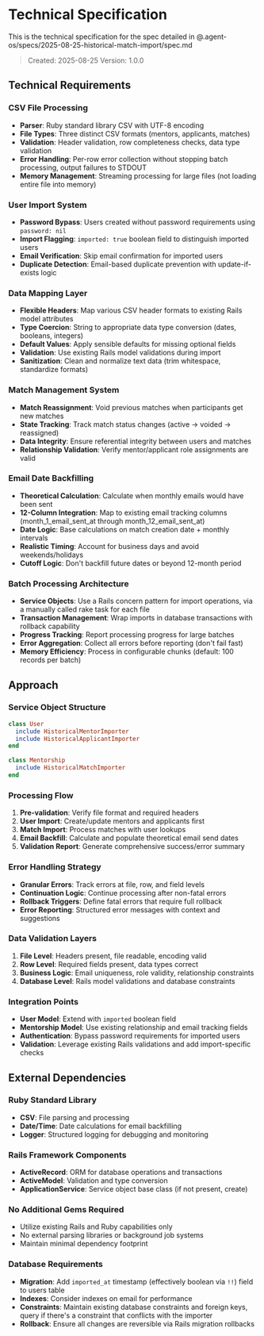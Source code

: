 # Technical Specification

This is the technical specification for the spec detailed in @.agent-os/specs/2025-08-25-historical-match-import/spec.md

> Created: 2025-08-25
> Version: 1.0.0

## Technical Requirements

### CSV File Processing
- **Parser**: Ruby standard library CSV with UTF-8 encoding
- **File Types**: Three distinct CSV formats (mentors, applicants, matches)
- **Validation**: Header validation, row completeness checks, data type validation
- **Error Handling**: Per-row error collection without stopping batch processing, output failures to STDOUT
- **Memory Management**: Streaming processing for large files (not loading entire file into memory)

### User Import System
- **Password Bypass**: Users created without password requirements using `password: nil`
- **Import Flagging**: `imported: true` boolean field to distinguish imported users
- **Email Verification**: Skip email confirmation for imported users
- **Duplicate Detection**: Email-based duplicate prevention with update-if-exists logic

### Data Mapping Layer
- **Flexible Headers**: Map various CSV header formats to existing Rails model attributes
- **Type Coercion**: String to appropriate data type conversion (dates, booleans, integers)
- **Default Values**: Apply sensible defaults for missing optional fields
- **Validation**: Use existing Rails model validations during import
- **Sanitization**: Clean and normalize text data (trim whitespace, standardize formats)

### Match Management System
- **Match Reassignment**: Void previous matches when participants get new matches
- **State Tracking**: Track match status changes (active → voided → reassigned)
- **Data Integrity**: Ensure referential integrity between users and matches
- **Relationship Validation**: Verify mentor/applicant role assignments are valid

### Email Date Backfilling
- **Theoretical Calculation**: Calculate when monthly emails would have been sent
- **12-Column Integration**: Map to existing email tracking columns (month_1_email_sent_at through month_12_email_sent_at)
- **Date Logic**: Base calculations on match creation date + monthly intervals
- **Realistic Timing**: Account for business days and avoid weekends/holidays
- **Cutoff Logic**: Don't backfill future dates or beyond 12-month period

### Batch Processing Architecture
- **Service Objects**: Use a Rails concern pattern for import operations, via a manually called rake task for each file
- **Transaction Management**: Wrap imports in database transactions with rollback capability
- **Progress Tracking**: Report processing progress for large batches
- **Error Aggregation**: Collect all errors before reporting (don't fail fast)
- **Memory Efficiency**: Process in configurable chunks (default: 100 records per batch)

## Approach

### Service Object Structure
```ruby
class User
  include HistoricalMentorImporter
  include HistoricalApplicantImporter
end

class Mentorship
  include HistoricalMatchImporter
end
```

### Processing Flow
1. **Pre-validation**: Verify file format and required headers
2. **User Import**: Create/update mentors and applicants first
3. **Match Import**: Process matches with user lookups
4. **Email Backfill**: Calculate and populate theoretical email send dates
5. **Validation Report**: Generate comprehensive success/error summary

### Error Handling Strategy
- **Granular Errors**: Track errors at file, row, and field levels
- **Continuation Logic**: Continue processing after non-fatal errors
- **Rollback Triggers**: Define fatal errors that require full rollback
- **Error Reporting**: Structured error messages with context and suggestions

### Data Validation Layers
1. **File Level**: Headers present, file readable, encoding valid
2. **Row Level**: Required fields present, data types correct
3. **Business Logic**: Email uniqueness, role validity, relationship constraints
4. **Database Level**: Rails model validations and database constraints

### Integration Points
- **User Model**: Extend with `imported` boolean field
- **Mentorship Model**: Use existing relationship and email tracking fields  
- **Authentication**: Bypass password requirements for imported users
- **Validation**: Leverage existing Rails validations and add import-specific checks

## External Dependencies

### Ruby Standard Library
- **CSV**: File parsing and processing
- **Date/Time**: Date calculations for email backfilling
- **Logger**: Structured logging for debugging and monitoring

### Rails Framework Components
- **ActiveRecord**: ORM for database operations and transactions
- **ActiveModel**: Validation and type conversion
- **ApplicationService**: Service object base class (if not present, create)

### No Additional Gems Required
- Utilize existing Rails and Ruby capabilities only
- No external parsing libraries or background job systems
- Maintain minimal dependency footprint

### Database Requirements
- **Migration**: Add `imported_at` timestamp (effectively boolean via `!!`) field to users table
- **Indexes**: Consider indexes on email for performance
- **Constraints**: Maintain existing database constraints and foreign keys, query if there's a constraint that conflicts with the importer
- **Rollback**: Ensure all changes are reversible via Rails migration rollbacks